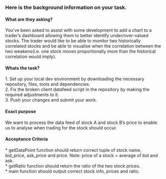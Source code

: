 <h3>Here is the background information on your task.</h3>


<h4>What are they asking? </h4>
You’ve been asked to assist with some development to add a chart to a trader’s dashboard allowing them to better identify
under/over-valued stocks.
The trader would like to be able to monitor two historically correlated stocks and be able to visualise when the correlation between
the two weakens(i.e. one stock moves proportionally more than the historical correlation would imply). 

<h4>Whats the task?</h4>
1. Set up your local dev environment by downloading the necessary repository, files, tools and dependencies.<br>
2. Fix the broken client datafeed script in the repository by making the required adjustments to it.<br>
3. Push your changes and submit your work.<br>

<h4>Exact purpose</h4>
We want to process the data feed of stock A and stock B’s price to enable us to analyse when trading for the stock should occur.<br>

<h4>Acceptance Criteria</h4>
*  getDataPoint function should return correct tuple of stock name, bid_price, ask_price and price. Note: price of a stock = average
of bid and ask.<br>
*  getRatio function should return the ratio of the two stock prices.<br>
*  main function should output correct stock info, prices and ratio.<br>
